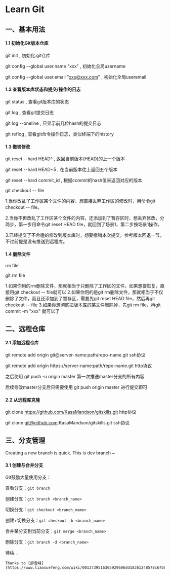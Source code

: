 # Learn Git

## 一、基本用法

#### 1.1 初始化Git版本仓库

git init , 初始化.git仓库

git config --global user.name "xxx" , 初始化全局username

git config --global user.email "xxx@xxx.com" , 初始化全局useremail

#### 1.2 查看版本库状态和提交/操作的日志

git status , 查看git版本库的状态

git log , 查看git提交日志

git log --oneline , 只显示前几位hash的提交日志

git reflog , 查看git命令操作日志，类似终端下的history

#### 1.3 撤销修改

git reset --hard HEAD^ , 返回当前版本(HEAD)的上一个版本

git reset --hard HEAD~5 , 在当前版本往上返回五个版本

git reset --hard commit_id , 根据commit的hash值来返回对应的版本

git checkout -- file

1.当你改乱了工作区某个文件的内容，想直接丢弃工作区的修改时，用命令git checkout -- file。

2.当你不但改乱了工作区某个文件的内容，还添加到了暂存区时，想丢弃修改，分两步，第一步用命令git reset HEAD file，就回到了场景1，第二步按场景1操作。

3.已经提交了不合适的修改到版本库时，想要撤销本次提交，参考版本回退一节，不过前提是没有推送到远程库。

#### 1.4 删除文件

rm file

git rm file

1.如果你用的rm删除文件，那就相当于只删除了工作区的文件，如果想要恢复，直接用git checkout -- file就可以
2.如果你用的是git rm删除文件，那就相当于不仅删除了文件，而且还添加到了暂存区，需要先git reset HEAD file，然后再git checkout -- file
3.如果你想彻底把版本库的某文件删除掉，先git rm file，再git commit -m "xxx" 就可以了



## 二、远程仓库

#### 2.1 添加远程仓库

git remote add origin git@server-name:path/repo-name.git ssh协议

git remote add origin https://server-name:path/repo-name.git http协议

之后使用
git push -u origin master 第一次推送master分支的所有内容

后续修改master分支后只需要使用 git push origin master 进行提交即可



#### 2.2 从远程库克隆

git clone https://github.com/KasaMandson/gitskills.git http协议

git clone git@github.com:KasaMandson/gitskills.git ssh协议



## 三、分支管理
Creating a new branch is quick. This is dev branch ~

#### 3.1 创建与合并分支

Git鼓励大量使用分支：

查看分支：`git branch`

创建分支：`git branch <branch_name>`

切换分支：`git checkout <branch_name>`

创建+切换分支：`git checkout -b <branch_name>`

合并某分支到当前分支：`git merge <branch_name>`

删除分支：`git branch -d <branch_name>`











待续...

```
Thanks to [廖雪峰](https://www.liaoxuefeng.com/wiki/0013739516305929606dd18361248578c67b8067c8c017b000). 
```